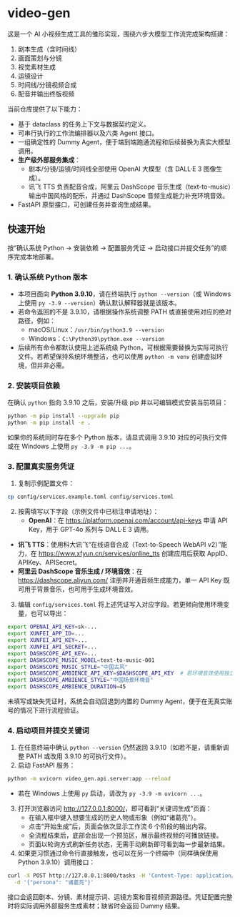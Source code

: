 # video-gen

这是一个 AI 小视频生成工具的雏形实现，围绕六步大模型工作流完成架构搭建：

1. 剧本生成（含时间线）
2. 画面策划与分镜
3. 视觉素材生成
4. 运镜设计
5. 时间线/分镜视频合成
6. 配音并输出终版视频

当前仓库提供了以下能力：

- 基于 dataclass 的任务上下文与数据契约定义。
- 可串行执行的工作流编排器以及六类 Agent 接口。
- 一组确定性的 Dummy Agent，便于端到端跑通流程和后续替换为真实大模型调用。
- **生产级外部服务集成**：
  - 剧本/分镜/运镜/时间线全部使用 OpenAI 大模型（含 DALL·E 3 图像生成）。
  - 讯飞 TTS 负责配音合成，阿里云 DashScope 音乐生成（text-to-music）输出中国风格的配乐，并通过 DashScope 音频生成能力补充环境音效。
- FastAPI 原型接口，可创建任务并查询生成结果。

## 快速开始

按“确认系统 Python → 安装依赖 → 配置服务凭证 → 启动接口并提交任务”的顺序完成本地部署。

### 1. 确认系统 Python 版本

- 本项目面向 **Python 3.9.10**，请在终端执行 `python --version`（或 Windows 上使用 `py -3.9 --version`）确认默认解释器就是该版本。
- 若命令返回的不是 3.9.10，请根据操作系统调整 PATH 或直接使用对应的绝对路径，例如：
  - macOS/Linux：`/usr/bin/python3.9 --version`
  - Windows：`C:\Python39\python.exe --version`
- 后续所有命令都默认使用上述系统级 Python，可根据需要替换为实际可执行文件。若希望保持系统环境整洁，也可以使用 `python -m venv` 创建虚拟环境，但并非必需。

### 2. 安装项目依赖

在确认 `python` 指向 3.9.10 之后，安装/升级 pip 并以可编辑模式安装当前项目：

```bash
python -m pip install --upgrade pip
python -m pip install -e .
```

如果你的系统同时存在多个 Python 版本，请显式调用 3.9.10 对应的可执行文件或在 Windows 上使用 `py -3.9 -m pip ...`。

### 3. 配置真实服务凭证

1. 复制示例配置文件：

```bash
cp config/services.example.toml config/services.toml
```

2. 按需填写以下字段（示例文件中已标注申请地址）：
   - **OpenAI**：在 <https://platform.openai.com/account/api-keys> 申请 API Key，用于 GPT-4o 系列与 DALL·E 3 调用。
  - **讯飞 TTS**：使用科大讯飞“在线语音合成（Text-to-Speech WebAPI v2）”能力，在 <https://www.xfyun.cn/services/online_tts> 创建应用后获取 AppID、APIKey、APISecret。
  - **阿里云 DashScope 音乐生成 / 环境音效**：在 <https://dashscope.aliyun.com/> 注册并开通音频生成能力，单一 API Key 既可用于背景音乐，也可用于生成环境音效。

3. 编辑 `config/services.toml` 将上述凭证写入对应字段。若更倾向使用环境变量，也可以导出：

```bash
export OPENAI_API_KEY=sk-...
export XUNFEI_APP_ID=...
export XUNFEI_API_KEY=...
export XUNFEI_API_SECRET=...
export DASHSCOPE_API_KEY=...
export DASHSCOPE_MUSIC_MODEL=text-to-music-001
export DASHSCOPE_MUSIC_STYLE="中国古风"
export DASHSCOPE_AMBIENCE_API_KEY=$DASHSCOPE_API_KEY  # 若环境音效使用独立密钥可替换此行
export DASHSCOPE_AMBIENCE_STYLE="中国场景环境音"
export DASHSCOPE_AMBIENCE_DURATION=45
```

未填写或缺失凭证时，系统会自动回退到内置的 Dummy Agent，便于在无真实账号的情况下进行流程验证。

### 4. 启动项目并提交关键词

1. 在任意终端中确认 `python --version` 仍然返回 3.9.10（如若不是，请重新调整 PATH 或改用 3.9.10 的可执行文件）。
2. 启动 FastAPI 服务：

```bash
python -m uvicorn video_gen.api.server:app --reload
```

   - 若在 Windows 上使用 `py` 启动，请改为 `py -3.9 -m uvicorn ...`。
3. 打开浏览器访问 <http://127.0.0.1:8000/>，即可看到“关键词生成”页面：
   - 在输入框中键入想要生成的历史人物或形象（例如“诸葛亮”）。
   - 点击“开始生成”后，页面会依次显示工作流 6 个阶段的输出内容。
   - 全流程结束后，底部会出现一个预览区，展示最终视频的可播放链接。
   - 页面以轮询方式刷新任务状态，无需手动刷新即可看到每一步最新结果。
4. 如果更习惯通过命令行直接触发，也可以在另一个终端中（同样确保使用 Python 3.9.10）调用接口：

```bash
curl -X POST http://127.0.0.1:8000/tasks -H 'Content-Type: application/json' \
  -d '{"persona": "诸葛亮"}'
```

接口会返回剧本、分镜、素材提示词、运镜方案和音视频资源路径。凭证配置完整时将实际调用外部服务生成素材；缺省时会返回 Dummy 结果。
